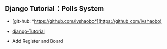 Django Tutorial：Polls System
----------
* [git-hub: *https://github.com/lvshaobo*](https://github.com/lvshaobo)
* [django-Tutorial](https://docs.djangoproject.com/en/1.10/intro/)

* Add Register and Board
